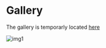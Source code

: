 # Gallery

The gallery is temporarly located [here](https://imgur.com/a/vW9fY)

![img1](https://i.imgur.com/0647etR.jpg=150x)
